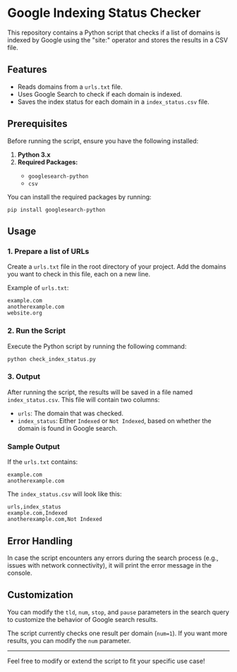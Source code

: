 <!DOCTYPE html>
<html lang="en">
<head>
    <meta charset="UTF-8">
    <meta name="viewport" content="width=device-width, initial-scale=1.0">
</head>
<body>

<h1>Google Indexing Status Checker</h1>
<p>This repository contains a Python script that checks if a list of domains is indexed by Google using the "site:" operator and stores the results in a CSV file.</p>

<h2>Features</h2>
<ul>
    <li>Reads domains from a <code>urls.txt</code> file.</li>
    <li>Uses Google Search to check if each domain is indexed.</li>
    <li>Saves the index status for each domain in a <code>index_status.csv</code> file.</li>
</ul>

<h2>Prerequisites</h2>
<p>Before running the script, ensure you have the following installed:</p>
<ol>
    <li><strong>Python 3.x</strong></li>
    <li><strong>Required Packages:</strong></li>
    <ul>
        <li><code>googlesearch-python</code></li>
        <li><code>csv</code></li>
    </ul>
</ol>
<p>You can install the required packages by running:</p>
<pre><code>pip install googlesearch-python</code></pre>

<h2>Usage</h2>

<h3>1. Prepare a list of URLs</h3>
<p>Create a <code>urls.txt</code> file in the root directory of your project. Add the domains you want to check in this file, each on a new line.</p>
<p>Example of <code>urls.txt</code>:</p>
<pre><code>example.com
anotherexample.com
website.org
</code></pre>

<h3>2. Run the Script</h3>
<p>Execute the Python script by running the following command:</p>
<pre><code>python check_index_status.py</code></pre>

<h3>3. Output</h3>
<p>After running the script, the results will be saved in a file named <code>index_status.csv</code>. This file will contain two columns:</p>
<ul>
    <li><code>urls</code>: The domain that was checked.</li>
    <li><code>index_status</code>: Either <code>Indexed</code> or <code>Not Indexed</code>, based on whether the domain is found in Google search.</li>
</ul>

<h3>Sample Output</h3>
<p>If the <code>urls.txt</code> contains:</p>
<pre><code>example.com
anotherexample.com
</code></pre>
<p>The <code>index_status.csv</code> will look like this:</p>
<pre><code>urls,index_status
example.com,Indexed
anotherexample.com,Not Indexed
</code></pre>

<h2>Error Handling</h2>
<p>In case the script encounters any errors during the search process (e.g., issues with network connectivity), it will print the error message in the console.</p>

<h2>Customization</h2>
<p>You can modify the <code>tld</code>, <code>num</code>, <code>stop</code>, and <code>pause</code> parameters in the search query to customize the behavior of Google search results.</p>
<p>The script currently checks one result per domain (<code>num=1</code>). If you want more results, you can modify the <code>num</code> parameter.</p>

<hr>
<p>Feel free to modify or extend the script to fit your specific use case!</p>

</body>
</html>
